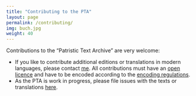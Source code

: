 ```yaml
---
title: "Contributing to the PTA"
layout: page
permalink: /contributing/
img: buch.jpg
weight: 40
---
```


Contributions to the “Patristic Text Archive” are very welcome:

- If you like to contribute additional editions or translations in modern languages, please contact [me](mailto:annette.von_stockhausen@bbaw.de). All contributions must have an [open licence](https://creativecommons.org/) and have to be encoded according to the [encoding regulations](/pages/encoding).
- As the PTA is work in progress, please file issues with the texts or translations [here](https://github.com/PatristicTextArchive/pta_data/issues).
